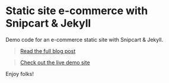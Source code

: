 # Static site e-commerce with Snipcart & Jekyll

Demo code for an e-commerce static site with Snipcart & Jekyll.

> [Read the full blog post](https://snipcart.com/blog/static-site-e-commerce-part-2-integrating-snipcart-with-jekyll)

> [Check out the live demo site](http://snipcart.github.io/snipcart-jekyll-integration/)

Enjoy folks!
